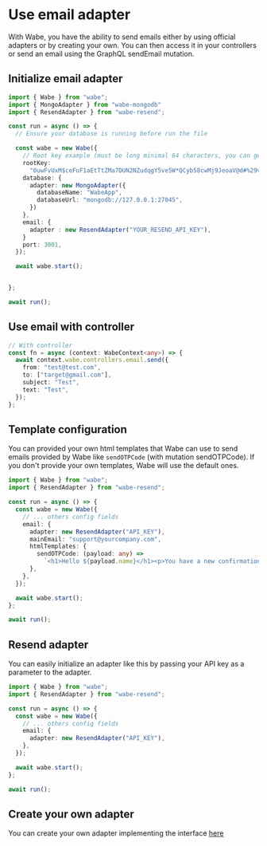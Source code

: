 # Use email adapter

With Wabe, you have the ability to send emails either by using official adapters or by creating your own. You can then access it in your controllers or send an email using the GraphQL sendEmail mutation.

## Initialize email adapter

```ts
import { Wabe } from "wabe";
import { MongoAdapter } from "wabe-mongodb"
import { ResendAdapter } from "wabe-resend";

const run = async () => {
  // Ensure your database is running before run the file

  const wabe = new Wabe({
    // Root key example (must be long minimal 64 characters, you can generate it online)
    rootKey:
      "0uwFvUxM$ceFuF1aEtTtZMa7DUN2NZudqgY5ve5W*QCyb58cwMj9JeoaV@d#%29v&aJzswuudVU1%nAT+rxS0Bh&OkgBYc0PH18*",
    database: {
      adapter: new MongoAdapter({
        databaseName: "WabeApp",
        databaseUrl: "mongodb://127.0.0.1:27045",
      })
    },
    email: {
      adapter : new ResendAdapter("YOUR_RESEND_API_KEY"),
    }
    port: 3001,
  });

  await wabe.start();


};

await run();
```

## Use email with controller

```ts
// With controller
const fn = async (context: WabeContext<any>) => {
  await context.wabe.controllers.email.send({
    from: "test@test.com",
    to: ["target@gmail.com"],
    subject: "Test",
    text: "Test",
  });
};
```

## Template configuration

You can provided your own html templates that Wabe can use to send emails provided by Wabe like `sendOTPCode` (with mutation sendOTPCode). If you don't provide your own templates, Wabe will use the default ones.

```ts
import { Wabe } from "wabe";
import { ResendAdapter } from "wabe-resend";

const run = async () => {
  const wabe = new Wabe({
    // ... others config fields
    email: {
      adapter: new ResendAdapter("API_KEY"),
      mainEmail: "support@yourcompany.com",
      htmlTemplates: {
        sendOTPCode: (payload: any) =>
          `<h1>Hello ${payload.name}</h1><p>You have a new confirmation code: ${payload.code}</p>`,
      },
    },
  });

  await wabe.start();
};

await run();
```

## Resend adapter

You can easily initialize an adapter like this by passing your API key as a parameter to the adapter.

```ts
import { Wabe } from "wabe";
import { ResendAdapter } from "wabe-resend";

const run = async () => {
  const wabe = new Wabe({
    // ... others config fields
    email: {
      adapter: new ResendAdapter("API_KEY"),
    },
  });

  await wabe.start();
};

await run();
```

## Create your own adapter

You can create your own adapter implementing the interface [here](https://github.com/palixir/wabe/blob/main/packages/wabe/src/email/interface.ts)
